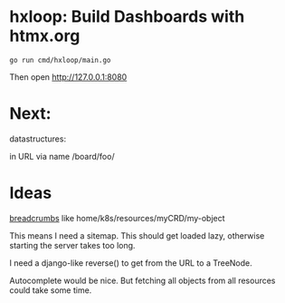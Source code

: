 # hxloop: Build Dashboards with htmx.org

```
go run cmd/hxloop/main.go
```

Then open http://127.0.0.1:8080


# Next:

datastructures:

in URL via name /board/foo/

# Ideas

[breadcrumbs](https://getbootstrap.com/docs/5.3/components/breadcrumb/) like home/k8s/resources/myCRD/my-object

This means I need a sitemap. This should get loaded lazy, otherwise starting the server takes too long.

I need a django-like reverse() to get from the URL to a TreeNode.

Autocomplete would be nice. But fetching all objects from all resources could take some time.


